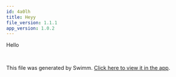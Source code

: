 ```yaml
---
id: 4a0lh
title: Heyy
file_version: 1.1.1
app_version: 1.0.2
---
```


Hello

<br/>

This file was generated by Swimm. [Click here to view it in the app](https://swimm-web-app.web.app/repos/Z2l0aHViJTNBJTNBdGVzdC1naXRodWItYXBwJTNBJTNBc3dpbW1pbw==/docs/4a0lh).
